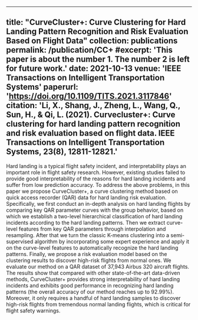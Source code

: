 
---
title: "CurveCluster+: Curve Clustering for Hard Landing Pattern Recognition and Risk Evaluation Based on Flight Data"
collection: publications
permalink: /publication/CC+
#excerpt: 'This paper is about the number 1. The number 2 is left for future work.'
date: 2021-10-13
venue: 'IEEE Transactions on Intelligent Transportation Systems'
paperurl: 'https://doi.org/10.1109/TITS.2021.3117846'
citation: 'Li, X., Shang, J., Zheng, L., Wang, Q., Sun, H., & Qi, L. (2021). Curvecluster+: Curve clustering for hard landing pattern recognition and risk evaluation based on flight data. IEEE Transactions on Intelligent Transportation Systems, 23(8), 12811-12821.'
---

Hard landing is a typical flight safety incident, and interpretability plays an important role in flight safety research. However, existing studies failed to provide good interpretability of the reasons for hard landing incidents and suffer from low prediction accuracy. To address the above problems, in this paper we propose CurveCluster+, a curve clustering method based on quick access recorder (QAR) data for hard landing risk evaluation. Specifically, we first conduct an in-depth analysis on hard landing flights by comparing key QAR parameter curves with the group behavior, based on which we establish a two-level hierarchical classification of hard landing incidents according to the hard landing patterns. Then we extract curve-level features from key QAR parameters through interpolation and resampling. After that we turn the classic K-means clustering into a semi-supervised algorithm by incorporating some expert experience and apply it on the curve-level features to automatically recognize the hard landing patterns. Finally, we propose a risk evaluation model based on the clustering results to discover high-risk flights from normal ones. We evaluate our method on a QAR dataset of 37,943 Airbus 320 aircraft flights. The results show that compared with other state-of-the-art data-driven methods, CurveCluster+ provides strong interpretability of hard landing incidents and exhibits good performance in recognizing hard landing patterns (the overall accuracy of our method reaches up to 92.99%). Moreover, it only requires a handful of hard landing samples to discover high-risk flights from tremendous normal landing flights, which is critical for flight safety warnings.
